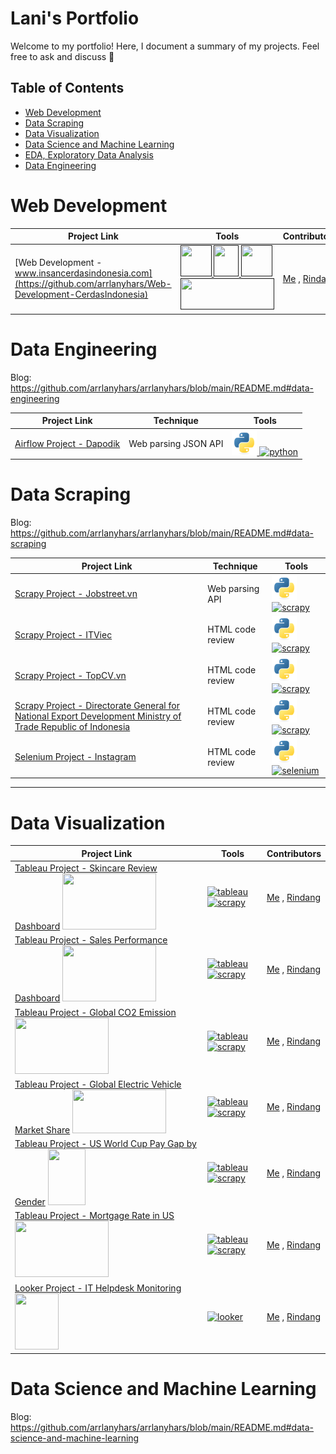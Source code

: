 # Lani's Portfolio

Welcome to my portfolio! Here, I document a summary of my projects. Feel free to ask and discuss 🤙

## Table of Contents
- [Web Development](#web-development)
- [Data Scraping](#data-scraping)
- [Data Visualization](#data-visualization)
- [Data Science and Machine Learning](#data-science-and-machine-learning)
- [EDA, Exploratory Data Analysis](#exploratory-data-analysis)
- [Data Engineering](#data-engineering)

# Web Development

| Project Link | Tools | Contributors |
|---|---|---|
| [Web Development - www.insancerdasindonesia.com](https://github.com/arrlanyhars/Web-Development-CerdasIndonesia) | <a href="" target="" rel=""> <img src="https://s.w.org/style/images/about/WordPress-logotype-wmark.png" alt="" width="50" height="50"/> </a> <a href="" target="" rel=""> <img src="https://upload.wikimedia.org/wikipedia/commons/thumb/d/d5/CSS3_logo_and_wordmark.svg/1200px-CSS3_logo_and_wordmark.svg.png" alt="" width="40" height="50"/> </a> <a href="" target="" rel=""> <img src="https://cdn2.downdetector.com/static/uploads/logo/figma2.png" alt="" width="50" height="50"/> </a> <a href="" target="" rel=""> <img src="https://upload.wikimedia.org/wikipedia/commons/thumb/8/89/Logo_Google_Analytics.svg/1200px-Logo_Google_Analytics.svg.png" alt="" width="150" height="50"/> </a> | [Me](https://github.com/arrlanyhars) , [Rindang](https://github.com/rindangchi)

# Data Engineering

Blog: https://github.com/arrlanyhars/arrlanyhars/blob/main/README.md#data-engineering

| Project Link | Technique | Tools |
|---|---|---|
| [Airflow Project - Dapodik](https://github.com/arrlanyhars/edtech-airflow) | Web parsing JSON API | <a href="https://www.python.org" target="_blank" rel="noreferrer"> <img src="https://raw.githubusercontent.com/devicons/devicon/master/icons/python/python-original.svg" alt="python" width="40" height="40"/> </a> <a href="" target="_blank" rel="noreferrer"> <img src="https://upload.wikimedia.org/wikipedia/commons/thumb/d/de/AirflowLogo.png/1280px-AirflowLogo.png" alt="python" width="80" height="40"/> </a> |


# Data Scraping

Blog: https://github.com/arrlanyhars/arrlanyhars/blob/main/README.md#data-scraping

| Project Link | Technique | Tools |
|---|---|---|
| [Scrapy Project - Jobstreet.vn](https://github.com/arrlanyhars/scraping-jobstreetvn-scrapy) | Web parsing API | <a href="https://www.python.org" target="_blank" rel="noreferrer"> <img src="https://raw.githubusercontent.com/devicons/devicon/master/icons/python/python-original.svg" alt="python" width="40" height="40"/> </a> <a href="https://scrapy.org/" target="_blank" rel="noreferrer"> <img src="https://camo.githubusercontent.com/40d00cefb120a829517e503658aaf6c987d5f9cc6be5e2e35fb20bd63bdbceb5/68747470733a2f2f7363726170792e6f72672f696d672f7363726170796c6f676f2e706e67" alt="scrapy" width="150" height="40"/> </a> |
| [Scrapy Project - ITViec](https://github.com/arrlanyhars/scraping-itviec-scrapy) | HTML code review | <a href="https://www.python.org" target="_blank" rel="noreferrer"> <img src="https://raw.githubusercontent.com/devicons/devicon/master/icons/python/python-original.svg" alt="python" width="40" height="40"/> </a> <a href="https://scrapy.org/" target="_blank" rel="noreferrer"> <img src="https://camo.githubusercontent.com/40d00cefb120a829517e503658aaf6c987d5f9cc6be5e2e35fb20bd63bdbceb5/68747470733a2f2f7363726170792e6f72672f696d672f7363726170796c6f676f2e706e67" alt="scrapy" width="150" height="40"/> </a> |
| [Scrapy Project - TopCV.vn](https://github.com/arrlanyhars/scraping-topcvvn-scrapy) | HTML code review | <a href="https://www.python.org" target="_blank" rel="noreferrer"> <img src="https://raw.githubusercontent.com/devicons/devicon/master/icons/python/python-original.svg" alt="python" width="40" height="40"/> </a> <a href="https://scrapy.org/" target="_blank" rel="noreferrer"> <img src="https://camo.githubusercontent.com/40d00cefb120a829517e503658aaf6c987d5f9cc6be5e2e35fb20bd63bdbceb5/68747470733a2f2f7363726170792e6f72672f696d672f7363726170796c6f676f2e706e67" alt="scrapy" width="150" height="40"/> </a> |
| [Scrapy Project - Directorate General for National Export Development Ministry of Trade Republic of Indonesia](https://github.com/arrlanyhars/scraping-djpen-scrapy) | HTML code review | <a href="https://www.python.org" target="_blank" rel="noreferrer"> <img src="https://raw.githubusercontent.com/devicons/devicon/master/icons/python/python-original.svg" alt="python" width="40" height="40"/> </a> <a href="https://scrapy.org/" target="_blank" rel="noreferrer"> <img src="https://camo.githubusercontent.com/40d00cefb120a829517e503658aaf6c987d5f9cc6be5e2e35fb20bd63bdbceb5/68747470733a2f2f7363726170792e6f72672f696d672f7363726170796c6f676f2e706e67" alt="scrapy" width="150" height="40"/> </a> |
| [Selenium Project - Instagram](https://github.com/arrlanyhars/selenium-instagram) | HTML code review | <a href="https://www.python.org" target="_blank" rel="noreferrer"> <img src="https://raw.githubusercontent.com/devicons/devicon/master/icons/python/python-original.svg" alt="python" width="40" height="40"/> </a> <a href="https://www.selenium.dev" target="_blank" rel="noreferrer"> <img src="https://raw.githubusercontent.com/detain/svg-logos/780f25886640cef088af994181646db2f6b1a3f8/svg/selenium-logo.svg" alt="selenium" width="40" height="40"/> </a> |
***

# Data Visualization

| Project Link | Tools | Contributors |
|---|---|---|
| [Tableau Project - Skincare Review Dashboard](https://github.com/arrlanyhars/Data-Visualization-Skincare) <img src="https://github.com/arrlanyhars/Data-Visualization-Skincare/assets/71999653/ae4fbc04-6cec-416d-a963-6edc6f9ae920" width="150" height="90"/> | <a href="" target="_blank" rel="noreferrer"> <img src="https://logos-world.net/wp-content/uploads/2021/10/Tableau-Logo.png" alt="tableau" width="80" height="40"/> </a> <a href="https://scrapy.org/" target="_blank" rel="noreferrer"> <img src="https://upload.wikimedia.org/wikipedia/commons/3/33/Figma-logo.svg" alt="scrapy" width="40" height="40"/> </a> | [Me](https://github.com/arrlanyhars) , [Rindang](https://github.com/rindangchi)
| [Tableau Project - Sales Performance Dashboard](https://github.com/arrlanyhars/Data-Visualization-SalesPerformance) <img src="https://user-images.githubusercontent.com/71999653/244009606-51bd4228-5b04-455a-9248-3f3713b218a5.png" width="150" height="90"/> | <a href="" target="_blank" rel="noreferrer"> <img src="https://logos-world.net/wp-content/uploads/2021/10/Tableau-Logo.png" alt="tableau" width="80" height="40"/> </a> <a href="https://scrapy.org/" target="_blank" rel="noreferrer"> <img src="https://upload.wikimedia.org/wikipedia/commons/3/33/Figma-logo.svg" alt="scrapy" width="40" height="40"/> </a> | [Me](https://github.com/arrlanyhars) , [Rindang](https://github.com/rindangchi)
| [Tableau Project - Global CO2 Emission](https://github.com/arrlanyhars/Data-Visualization-CO2-Emission) <img src="https://github.com/arrlanyhars/images/assets/71999653/859975f3-b611-423a-814b-fa959fbb0ec6" width="150" height="90"/> | <a href="" target="_blank" rel="noreferrer"> <img src="https://logos-world.net/wp-content/uploads/2021/10/Tableau-Logo.png" alt="tableau" width="80" height="40"/> </a> <a href="https://scrapy.org/" target="_blank" rel="noreferrer"> <img src="https://upload.wikimedia.org/wikipedia/commons/3/33/Figma-logo.svg" alt="scrapy" width="40" height="40"/> </a> | [Me](https://github.com/arrlanyhars) , [Rindang](https://github.com/rindangchi)
| [Tableau Project - Global Electric Vehicle Market Share](https://github.com/arrlanyhars/Data-Visualization-Global-Electric) <img src="https://github.com/arrlanyhars/Data-Visualization-Global-Electric/assets/71999653/012aa8c6-e6fc-4980-8d0c-0efd8ce37bf9" width="150" height="70"/> | <a href="" target="_blank" rel="noreferrer"> <img src="https://logos-world.net/wp-content/uploads/2021/10/Tableau-Logo.png" alt="tableau" width="80" height="40"/> </a> <a href="https://scrapy.org/" target="_blank" rel="noreferrer"> <img src="https://upload.wikimedia.org/wikipedia/commons/3/33/Figma-logo.svg" alt="scrapy" width="40" height="40"/> </a> | [Me](https://github.com/arrlanyhars) , [Rindang](https://github.com/rindangchi)
| [Tableau Project - US World Cup Pay Gap by Gender](https://github.com/arrlanyhars/Data-Visualization-US-World-Cup) <img src="https://github.com/arrlanyhars/Data-Visualization-US-World-Cup/assets/71999653/f1c268fa-52ba-4bf1-a04f-57b4c6e43965" width="60" height="90"/> | <a href="" target="_blank" rel="noreferrer"> <img src="https://logos-world.net/wp-content/uploads/2021/10/Tableau-Logo.png" alt="tableau" width="80" height="40"/> </a> <a href="https://scrapy.org/" target="_blank" rel="noreferrer"> <img src="https://upload.wikimedia.org/wikipedia/commons/3/33/Figma-logo.svg" alt="scrapy" width="40" height="40"/> </a> | [Me](https://github.com/arrlanyhars) , [Rindang](https://github.com/rindangchi)
| [Tableau Project - Mortgage Rate in US](https://github.com/arrlanyhars/Data-Visualization-Mortgage-Rate) <img src="https://github.com/arrlanyhars/Data-Visualization-Mortgage-Rate/assets/71999653/32fc9705-2f06-4f0d-8a0f-0a184f96bd39" width="150" height="90"/> | <a href="" target="_blank" rel="noreferrer"> <img src="https://logos-world.net/wp-content/uploads/2021/10/Tableau-Logo.png" alt="tableau" width="80" height="40"/> </a> <a href="https://scrapy.org/" target="_blank" rel="noreferrer"> <img src="https://upload.wikimedia.org/wikipedia/commons/3/33/Figma-logo.svg" alt="scrapy" width="40" height="40"/> </a> | [Me](https://github.com/arrlanyhars) , [Rindang](https://github.com/rindangchi)
| [Looker Project - IT Helpdesk Monitoring](https://github.com/arrlanyhars/Data-Visualization-IT-Helpdesk) <img src="https://github.com/arrlanyhars/Data-Visualization-IT-Helpdesk/assets/71999653/cbea41c1-c495-4784-892f-6e4d9067707e" width="70" height="90"/> | <a href="" target="_blank" rel="noreferrer"> <img src="https://media.licdn.com/dms/image/D5612AQG_qZMMQLO7-Q/article-cover_image-shrink_600_2000/0/1676926985196?e=2147483647&v=beta&t=5ZFbE26yiX5gJK9fQ6YvvoiNDjBjTei5MLNXtC0A6VE" alt="looker" width="80" height="40"/></a> | [Me](https://github.com/arrlanyhars) , [Rindang](https://github.com/rindangchi)

# Data Science and Machine Learning

Blog: https://github.com/arrlanyhars/arrlanyhars/blob/main/README.md#data-science-and-machine-learning